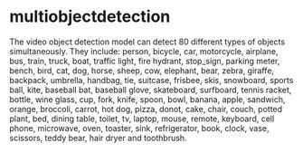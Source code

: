 # multiobjectdetection
The video object detection model can detect 80 different types of objects simultaneously. They include:       person,   bicycle,   car,   motorcycle,   airplane,           bus,   train,   truck,   boat,   traffic light,   fire hydrant,   stop_sign,           parking meter,   bench,   bird,   cat,   dog,   horse,   sheep,   cow,   elephant,   bear,   zebra,           giraffe,   backpack,   umbrella,   handbag,   tie,   suitcase,   frisbee,   skis,   snowboard,           sports ball,   kite,   baseball bat,   baseball glove,   skateboard,   surfboard,   tennis racket, bottle,   wine glass,   cup,   fork,   knife,   spoon,   bowl,   banana,   apple,   sandwich,   orange,           broccoli,   carrot,   hot dog,   pizza,   donot,   cake,   chair,   couch,   potted plant,   bed, dining table,   toilet,   tv,   laptop,   mouse,   remote,   keyboard,   cell phone,   microwave, oven,   toaster,   sink,   refrigerator,   book,   clock,   vase,   scissors,   teddy bear,   hair dryer and toothbrush.
